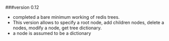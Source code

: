 ###version 0.12
* completed a bare minimum working of redis trees. 
* This version allows to specify a root node, add children nodes, delete a nodes, modify a node, get tree dictionary. 
* a node is assumed to be a dictionary
